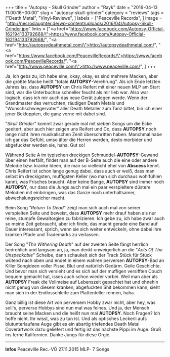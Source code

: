 +++
title = "Autopsy - Skull Grinder"
author = "Rayk"
date = "2016-04-13 11:00:16+00:00"
slug = "autopsy-skull-grinder"
category = "reviews"
tags = ["Death Metal", "Vinyl-Reviews", ]
labels = ["Peaceville Records", ]
image = "http://necroslaughter.de/wp-content/uploads/2016/04/Autopsy-Skull-Grinder.jpg"
links = ["<a href=\"https://www.facebook.com/Autopsy-Official-162194133792668/\">https://www.facebook.com/Autopsy-Official-162194133792668/</a>", "<a href=\"http://autopsydeathmetal.com/\">http://autopsydeathmetal.com/</a>", "<a href=\"https://www.facebook.com/PeacevilleRecords/\">https://www.facebook.com/PeacevilleRecords/</a>", "<a href=\"http://www.peaceville.com/\">http://www.peaceville.com/</a>", ]
+++

Ja, ich gebs zu, ich habe eine, okay, okay, es sind mehrere Macken, aber die größte Macke heißt "totale **AUTOPSY**-Verehrung". Als ich Ende letzten Jahres las, dass **AUTOPSY** um Chris Reifert mit einer neuen MLP am Start sind, war die Unterbuchse schneller feucht als mir lieb war. Also war logisch, dass ich mir auch das neue Gerät zulegen werde. Wenn der Grandmaster des verruchten, räudigen Death Metals und "Wunschschwiegervater" aller Death Metaller zum Tanz bittet, bin ich einer jener Bekloppten, die ganz vorne mit dabei sind.

"_Skull Grinder_" kommt zwar gerade mal mit sieben Songs um die Ecke geeitert, aber auch hier zeigen uns Reifert und Co, dass **AUTOPSY** noch lange nicht ihren musikalischen Zenit überschritten haben. Manchmal habe ich gar das Gefühl, umso älter die Herren werden, desto morbider und abgefuckter werden sie, haha. Gut so!

Während Seite A im typischen dreckigen Schmuddel-**AUTOPSY**-Gewand über einen herfällt, findet man auf der B-Seite auch die eine oder andere Melodie bzw. kranke Ideen, die man so vielleicht eher von **Abscess** kennt. Chris Reifert ist schon lange genug dabei, dass auch er weiß, dass man selbst im dreckigsten, muffigsten Keller (wo man sich durchaus wohlfühlen kann), was Frisches braucht. Aber keine Bange, **AUTOPSY** sind immer noch **AUTOPSY**, nur dass die Jungs auch mal ein paar verspieltere düstere Melodien mit einbringen, was das Ganze noch unterhaltsamer, abwechslungsreicher macht.

Beim Song "_Return To Dead_" zeigt man sich auch mal von seiner verspielten Seite und beweist, dass **AUTOPSY** mehr drauf haben als nur reine, stumpfe Gewaltorgien zu fabrizieren. Ich gebe zu, ich habe zwar auch so meine Zeit gebraucht, aber ich finde, das macht gerade eine Band auf Dauer interessant, sprich, wenn sie sich weiter entwickeln, ohne dabei ihre kranken Pfade und Trademarks zu verlassen.

Der Song "_The Withering Death_" auf der zweiten Seite fängt herrlich bedrohlich und langsam an, ja, man denkt unweigerlich an die "_Acts Of The Unspeakable_" Scheibe, dann schaukelt sich der Track Stück für Stück wütend nach oben und endet in einem wahren perversen **AUTOPSY**-Bad an Killer Songideen voller Pisse, Blut und natürlich Gedärm. Geile Geschichte. Und bevor man sich versieht und es sich auf der muffigen versifften Couch bequem gemacht hat, isses auch schon wieder vorbei. Weil man aber als **AUTOPSY** Freak die Vollmeise auf Lebenszeit gepachtet hat und ohnehin nicht genug von diesem kranken, abgefuckten Shit bekommen kann, sieht man sich in der Endlosschleife zum Plattenteller rennen, haha.

Ganz billig ist diese Art von perversem Hobby zwar nicht, aber hey, was soll's, perverse Hobbys sind nun mal was feines. Und ja, der Mensch braucht seine Macken und die heißt nun mal **AUTOPSY**. Noch Fragen? Ich hoffe nicht. Ihr wisst, was zu tun ist. Und als optisches Leckerli aufs blutunterlaufene Auge gibt es ein abartig triefendes Death Metal Coverartwork dazu geliefert und fertig ist das nächste Pippi im Auge. Gruß ins ferne Kalifornien. Danke Jungs für diese Orgie.



---
**Infos**
Peaceville Rec.-VÖ 27.11.2015
MLP- 7 Songs
